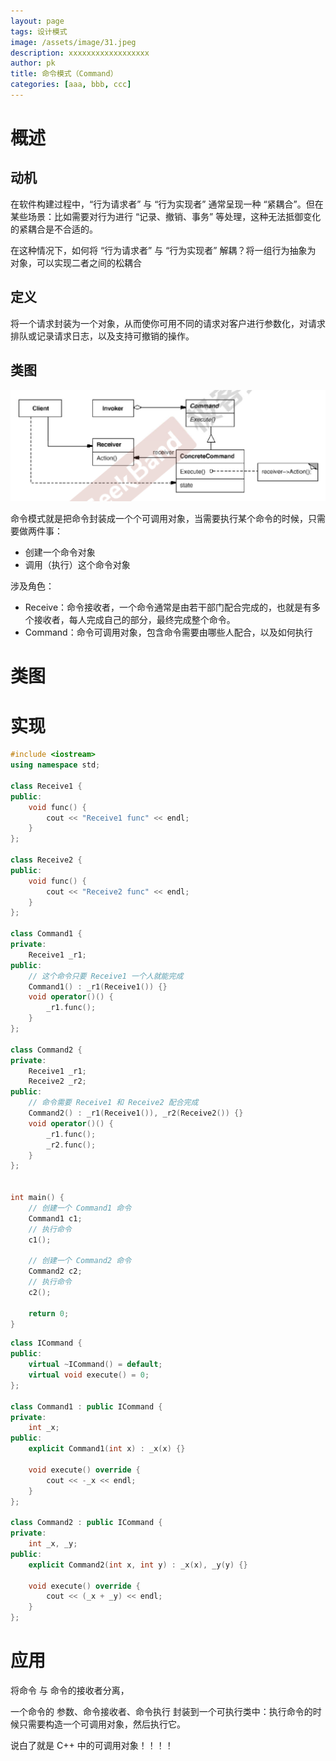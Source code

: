 ```yaml
---
layout: page
tags: 设计模式
image: /assets/image/31.jpeg
description: xxxxxxxxxxxxxxxxxx
author: pk
title: 命令模式（Command）
categories: [aaa, bbb, ccc]
---
```


# 概述

## 动机

在软件构建过程中，“行为请求者” 与 “行为实现者” 通常呈现一种 “紧耦合”。但在某些场景：比如需要对行为进行 “记录、撤销、事务” 等处理，这种无法抵御变化的紧耦合是不合适的。



在这种情况下，如何将 “行为请求者” 与 “行为实现者” 解耦？将一组行为抽象为 对象，可以实现二者之间的松耦合



## 定义

将一个请求封装为一个对象，从而使你可用不同的请求对客户进行参数化，对请求排队或记录请求日志，以及支持可撤销的操作。



## 类图

![/assets/content/7.png](/assets/content/7.png)



命令模式就是把命令封装成一个个可调用对象，当需要执行某个命令的时候，只需要做两件事：

- 创建一个命令对象
- 调用（执行）这个命令对象



涉及角色：

- Receive：命令接收者，一个命令通常是由若干部门配合完成的，也就是有多个接收者，每人完成自己的部分，最终完成整个命令。
- Command：命令可调用对象，包含命令需要由哪些人配合，以及如何执行



# 类图



# 实现

```cpp
#include <iostream>
using namespace std;

class Receive1 {
public:
    void func() {
        cout << "Receive1 func" << endl;
    }
};

class Receive2 {
public:
    void func() {
        cout << "Receive2 func" << endl;
    }
};

class Command1 {
private:
    Receive1 _r1;
public:
    // 这个命令只要 Receive1 一个人就能完成
    Command1() : _r1(Receive1()) {}
    void operator()() {
        _r1.func();
    }
};

class Command2 {
private:
    Receive1 _r1;
    Receive2 _r2;
public:
    // 命令需要 Receive1 和 Receive2 配合完成
    Command2() : _r1(Receive1()), _r2(Receive2()) {}
    void operator()() {
        _r1.func();
        _r2.func();
    }
};


int main() {
    // 创建一个 Command1 命令
    Command1 c1;
    // 执行命令
    c1();

    // 创建一个 Command2 命令
    Command2 c2;
    // 执行命令
    c2();

    return 0;
}
```

```cpp
class ICommand {
public:
    virtual ~ICommand() = default;
    virtual void execute() = 0;
};

class Command1 : public ICommand {
private:
    int _x;
public:
    explicit Command1(int x) : _x(x) {}

    void execute() override {
        cout << -_x << endl;
    }
};

class Command2 : public ICommand {
private:
    int _x, _y;
public:
    explicit Command2(int x, int y) : _x(x), _y(y) {}

    void execute() override {
        cout << (_x + _y) << endl;
    }
};
```



# 应用

将命令 与 命令的接收者分离，

一个命令的 参数、命令接收者、命令执行 封装到一个可执行类中：执行命令的时候只需要构造一个可调用对象，然后执行它。



说白了就是 C++ 中的可调用对象！！！！
